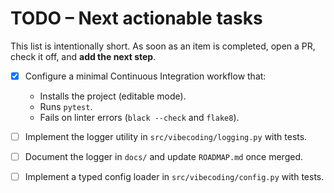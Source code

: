 # TODO – Next actionable tasks

This list is intentionally short.  As soon as an item is completed, open a PR, check it off, and **add the next step**.

- [x] Configure a minimal Continuous Integration workflow that:
  - Installs the project (editable mode).
  - Runs `pytest`.
  - Fails on linter errors (`black --check` and `flake8`).

- [ ] Implement the logger utility in `src/vibecoding/logging.py` with tests.

- [ ] Document the logger in `docs/` and update `ROADMAP.md` once merged.
- [ ] Implement a typed config loader in `src/vibecoding/config.py` with tests.
